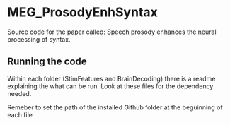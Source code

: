 # MEG_ProsodyEnhSyntax
Source code for the paper called: Speech prosody enhances the neural processing of syntax.

## Running the code
Within each folder (StimFeatures and BrainDecoding) there is a readme explaining the what can be run.
Look at these files for the dependency needed.

Remeber to set the path of the installed Github folder at the beguinning of each file
